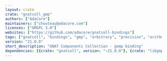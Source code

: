 ```yaml
---
layout: crate
crate: "gnatcoll_gmp"
authors: ["AdaCore"]
maintainers: ["chouteau@adacore.com"]
licenses: ["GMGPL 3.0"]
websites: ["https://github.com/adacore/gnatcoll-bindings"]
tags: ["gnatcoll", "bindings", "gmp", "arbitrary", "precision", "arithmetic"]
version: "21.0.0"
short_description: "GNAT Components Collection - gomp binding"
dependencies: [{crate: "gnatcoll", version: "~21.0.0"}, {crate: "libgmp", version: "*"}]
---
```



